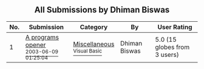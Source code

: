 ﻿<div align="center">

## All Submissions by Dhiman Biswas

</div>

No.  | Submission | Category | By   | User Rating
---- | ---------- | -------- | ---- | -----------
1 | [A programs opener<br /><sup>2003-06-09 01:25:04</sup>](https://github.com/Planet-Source-Code/dhiman-biswas-a-programs-opener__1-46054) | [Miscellaneous<br /><sup>Visual Basic</sup>](../ByCategory/miscellaneous__1-1.md) | Dhiman Biswas | 5.0 (15 globes from 3 users)
